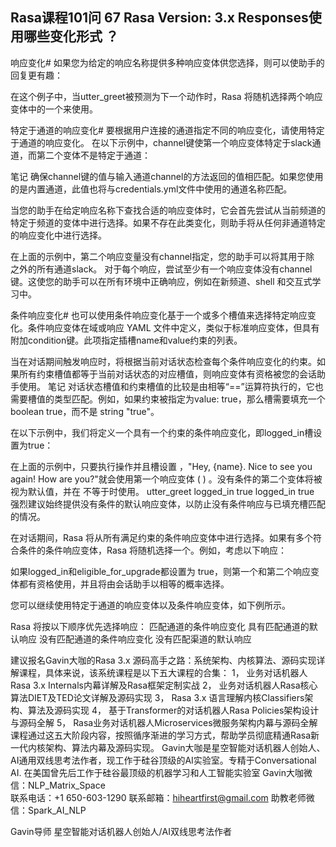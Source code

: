 ## Rasa课程101问 67 Rasa  Version: 3.x  Responses使用哪些变化形式  ？

响应变化#
如果您为给定的响应名称提供多种响应变体供您选择，则可以使助手的回复更有趣：

在这个例子中，当utter_greet被预测为下一个动作时，Rasa 将随机选择两个响应变体中的一个来使用。

特定于通道的响应变化#
要根据用户连接的通道指定不同的响应变化，请使用特定于通道的响应变化。
在以下示例中，channel键使第一个响应变体特定于slack通道，而第二个变体不是特定于通道：

笔记
确保channel键的值与输入通道channel的方法返回的值相匹配。如果您使用的是内置通道，此值也将与credentials.yml文件中使用的通道名称匹配。

当您的助手在给定响应名称下查找合适的响应变体时，它会首先尝试从当前频道的特定于频道的变体中进行选择。如果不存在此类变化，则助手将从任何非通道特定的响应变化中进行选择。

在上面的示例中，第二个响应变量没有channel指定，您的助手可以将其用于除 之外的所有通道slack。
对于每个响应，尝试至少有一个响应变体没有channel键。这使您的助手可以在所有环境中正确响应，例如在新频道、shell 和交互式学习中。

条件响应变化#
也可以使用条件响应变化基于一个或多个槽值来选择特定响应变化。条件响应变体在域或响应 YAML 文件中定义，类似于标准响应变体，但具有附加condition键。此项指定插槽name和value约束的列表。

当在对话期间触发响应时，将根据当前对话状态检查每个条件响应变化的约束。如果所有约束槽值都等于当前对话状态的对应槽值，则响应变体有资格被您的会话助手使用。
笔记
对话状态槽值和约束槽值的比较是由相等“==”运算符执行的，它也需要槽值的类型匹配。例如，如果约束被指定为value: true，那么槽需要填充一个 boolean true，而不是 string "true"。

在以下示例中，我们将定义一个具有一个约束的条件响应变化，即logged_in槽设置为true：



在上面的示例中，只要执行操作并且槽设置 ，"Hey, {name}. Nice to see you again! How are you?"就会使用第一个响应变体 ( ) 。没有条件的第二个变体将被视为默认值，并在 不等于时使用。 utter_greet   logged_in    true    logged_in   true
强烈建议始终提供没有条件的默认响应变体，以防止没有条件响应与已填充槽匹配的情况。

在对话期间，Rasa 将从所有满足约束的条件响应变体中进行选择。如果有多个符合条件的条件响应变体，Rasa 将随机选择一个。例如，考虑以下响应：

如果logged_in和eligible_for_upgrade都设置为 true，则第一个和第二个响应变体都有资格使用，并且将由会话助手以相等的概率选择。

您可以继续使用特定于通道的响应变体以及条件响应变体，如下例所示。


Rasa 将按以下顺序优先选择响应：
匹配通道的条件响应变化
具有匹配通道的默认响应
没有匹配通道的条件响应变化
没有匹配渠道的默认响应




  
建议报名Gavin大咖的Rasa 3.x 源码高手之路：系统架构、内核算法、源码实现详解课程，具体来说，该系统课程是以下五大课程的合集：
1，    业务对话机器人Rasa 3.x Internals内幕详解及Rasa框架定制实战
2，    业务对话机器人Rasa核心算法DIET及TED论文详解及源码实现
3，    Rasa 3.x 语言理解内核Classifiers架构、算法及源码实现
4，    基于Transformer的对话机器人Rasa Policies架构设计与源码全解
5，    Rasa业务对话机器人Microservices微服务架构内幕与源码全解
课程通过这五大阶段内容，按照循序渐进的学习方式，帮助学员彻底精通Rasa新一代内核架构、算法内幕及源码实现。
Gavin大咖是星空智能对话机器人创始人、AI通用双线思考法作者，现工作于硅谷顶级的AI实验室。专精于Conversational AI. 在美国曾先后工作于硅谷最顶级的机器学习和人工智能实验室 
Gavin大咖微信：NLP_Matrix_Space  
联系电话：+1 650-603-1290
联系邮箱：hiheartfirst@gmail.com
助教老师微信：Spark_AI_NLP  



Gavin导师
星空智能对话机器人创始人/AI双线思考法作者
